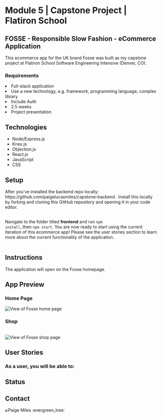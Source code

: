 <h1>Module 5 | Capstone Project | Flatiron School</h1>
<h2>FOSSE - Responsible Slow Fashion - eCommerce Application</h2>

<p>
This ecommerce app for the UK brand Fosse was built as my capstone project at Flatiron School Software Engineering Intensive (Denver, CO).</p>

<h3>Requirements</h3>
<li>Full-stack application</li>
<li>Use a new technology, e.g. framework, programming language, complex library</li>
<li>Include Auth</li>
<li>2.5 weeks</li>
<li>Project presentation</li>

<h2>Technologies</h2>

<ul>
 <li>Node/Express.js</li>
 <li>Knex.js</li>
 <li>Objection.js</li>
 <li>React.js</li>
 <li>JavaScript</li>
 <li>CSS</li>
</ul>

<h2>Setup</h2>
After you've installed the backend repo locally: https://github.com/paigelucasmiles/capstone-backend . Install this locally by forking and cloning this GitHub repository and opening it in your code editor.<br><br>

Navigate to the folder titled <b>frontend</b> and run <code>npm install</code>, then <code>npm start</code>.
You are now ready to start using the current iteration of this ecommerce app! Please see the user stories section to learn more about the current functionality of the application.<br><br>

<h2>Instructions</h2>
The application will open on the Fosse homepage. 

<h2>App Preview</h2>
<h3>Home Page</h3>
<img src="https://media.giphy.com/media/G1nznpGT1dC1elizJy/giphy.gif" alt="View of Fosse home page" border="0"><br>

<h3>Shop</h3><br>
<img src="https://media.giphy.com/media/TDKuqg06QHUVkzY5Oi/giphy.gif" alt="View of Fosse shop page" border="0">


<h2>User Stories</h2>
<h3>As a user, you will be able to:</h3>

<h2>Status</h2>

<h2>Contact</h2>
<a href="https://www.linkedin.com/in/paigelmiles/"><img src="https://user-images.githubusercontent.com/68958970/94946276-dc7b8a00-04a9-11eb-9431-366689b9fa06.png" alt="Paige Miles" style="width:10px;height:10px;"></a>Paige Miles :evergreen_tree:<br>
